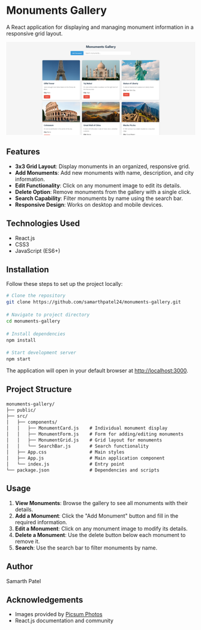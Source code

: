# Monuments Gallery

A React application for displaying and managing monument information in a responsive grid layout.

![Monuments Gallery Screenshot](./screenshots/screenshot.png)

## Features

- **3x3 Grid Layout**: Display monuments in an organized, responsive grid.
- **Add Monuments**: Add new monuments with name, description, and city information.
- **Edit Functionality**: Click on any monument image to edit its details.
- **Delete Option**: Remove monuments from the gallery with a single click.
- **Search Capability**: Filter monuments by name using the search bar.
- **Responsive Design**: Works on desktop and mobile devices.

## Technologies Used

- React.js
- CSS3
- JavaScript (ES6+)

## Installation

Follow these steps to set up the project locally:

```bash
# Clone the repository
git clone https://github.com/samarthpatel24/monuments-gallery.git

# Navigate to project directory
cd monuments-gallery

# Install dependencies
npm install

# Start development server
npm start
```

The application will open in your default browser at [http://localhost:3000](http://localhost:3000).

## Project Structure

```
monuments-gallery/
├── public/
├── src/
│   ├── components/
│   │   ├── MonumentCard.js    # Individual monument display
│   │   ├── MonumentForm.js    # Form for adding/editing monuments
│   │   ├── MonumentGrid.js    # Grid layout for monuments
│   │   └── SearchBar.js       # Search functionality
│   ├── App.css                # Main styles
│   ├── App.js                 # Main application component
│   └── index.js               # Entry point
└── package.json               # Dependencies and scripts
```

## Usage

1. **View Monuments**: Browse the gallery to see all monuments with their details.
2. **Add a Monument**: Click the "Add Monument" button and fill in the required information.
3. **Edit a Monument**: Click on any monument image to modify its details.
4. **Delete a Monument**: Use the delete button below each monument to remove it.
5. **Search**: Use the search bar to filter monuments by name.


## Author

Samarth Patel

## Acknowledgements

- Images provided by [Picsum Photos](https://picsum.photos)
- React.js documentation and community
